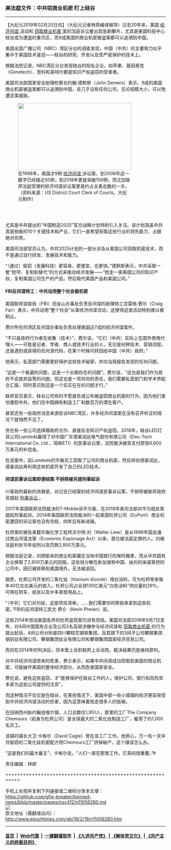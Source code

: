 ### 美法庭文件：中共窃商业机密 盯上硅谷
------------------------

<p>
 【大纪元2019年02月20日讯】（大纪元记者林燕编译报导）过去20年来，美国
 <a href="http://www.epochtimes.com/gb/tag/%E7%BB%8F%E6%B5%8E%E9%97%B4%E8%B0%8D.html">
  经济间谍
 </a>
 活动和
 <a href="http://www.epochtimes.com/gb/tag/%E7%AA%83%E5%8F%96%E5%95%86%E4%B8%9A%E6%9C%BA%E5%AF%86.html">
  窃取商业机密
 </a>
 案的法庭诉讼量出现急剧攀升，尤其是美国科技中心硅谷成为遭盗的重灾区，而9成美国的商业机密被盗案都可以追溯到中国。
</p>
<p>
 美国全国广播公司（NBC）湾区分台的调查发现，中国（中共）的主要努力似乎集中于美国技术皇冠——硅谷的研究、开发以及受严密保护的技术上。
</p>
<p>
 根据法院记录，NBC湾区分台发现硅谷的知名企业，如苹果、基因泰克（Genetech）、思科和英特尔都是知识产权盗窃的受害者。
</p>
<p>
 美国司法部国家安全助理检察长约翰·德默斯（John Demers）表示，9成的美国商业机密被盗案都可以追溯到中国，且几乎没有任何公司，无论规模大小，可以免遭这类威胁。
</p>
<figure class="wp-caption aligncenter" id="attachment_11056285" style="width: 355px">
 <a href="http://i.epochtimes.com/assets/uploads/2019/02/Screen-Shot-2019-02-19-at-1.29.36-PM.png">
  <img alt="" class="wp-image-11056285 size-full" height="211" src="http://i.epochtimes.com/assets/uploads/2019/02/Screen-Shot-2019-02-19-at-1.29.36-PM.png" width="355"/>
 </a>
 <br/><figcaption class="wp-caption-text">
  在1998年，美国才9例
  <a href="http://www.epochtimes.com/gb/tag/%E7%BB%8F%E6%B5%8E%E9%97%B4%E8%B0%8D.html">
   经济间谍
  </a>
  诉讼案，到2008年这一数字已经接近50例，到2018年更是突破100例，而北加联邦法庭受理的经济间谍诉讼案更是约占全美总数的一半。（资料来源：US District Court Clerk of Courts，大纪元制作）
 </figcaption><br/>
</figure><br/>
<p>
 尤其是中共提出的“中国制造2025”官方战略计划特别引入关注。该计划涵盖中共高层拍板的10个关键技术和产业，它们一直希望获取这些行业的领先能力、占据绝对优势。
</p>
<p>
 美国司法部官员认为，中共2025计划的一部分涉及从美国公司窃取机密技术，而不是通过自行研发、发展技术和能力。
</p>
<p>
 “（通过）偷窃（发展科技）更容易、更便宜，也更快。”德默斯表示，中共采取一套“抢夺、复制和替代”的方式来推动经济发展——“抢走一家美国公司的知识产权，复制美国公司生产的产品，然后取代美国产品和美国公司。”
</p>
<h4>
 FBI反间谍特工：中共动用整个社会偷机密
</h4>
<p>
 美国联邦调查局（FBI）旧金山办事处负责反间谍的助理特工克雷格·费尔（Craig Fair）表示，中共动用“整个社会”从事经济间谍活动，这使得这类活动特别难以被制止。
</p>
<p>
 费尔所在的湾区反间谍办事处负责处理美国近7成的经济间谍案件。
</p>
<p>
 “不只是政府行为者在收集（技术）”，费尔说，“它们（中共）实际上在国外使用代理人——可能是记者、学者、商人或技术行业的人，无论是何种技术、营销流程，还是遇到或获得的任何源代码，在某个时候可转回给中国（中共）政府。”
</p>
<p>
 他表示，私营部门需要更好保护这些技术秘密，并向当局报告发现的任何问题。
</p>
<p>
 “这是一个普遍的问题，这是一个长期存在的问题”，费尔说，“这也是我们作为政府不会放弃监管的问题。但这也是一项共同的责任，我们需要私营部门和学术界配合汇报，同时意识到这是一个实实在在的问题才行。”
</p>
<p>
 联邦官员表示，硅谷公司有时不愿报告或公布被盗窃商业机密的行为，因为他们害怕激怒中共，他们在中国拥有制造工厂和数百万的潜在客户。
</p>
<p>
 甚至还有一些政府消息来源告诉NBC湾区，许多经济间谍案在没有召开听证的情况下就悄然不见了。
</p>
<p>
 但也有一些公司选择跟政府合作、直接反击知识产权盗窃。2018年，硅谷LED灯具公司Lumileds赢得了对中国广东德豪润达电气股份有限公司（Elec-Tech International Co. Ltd.，简称ETI）的民事诉讼案，法院裁决被告支付原告6,600万美元的补偿金。
</p>
<p>
 在该案中，前Lumileds的华裔员工窃取了公司的商业机密，然后转给德豪润达，德豪润达再利用这些机密开发了自己的LED技术。
</p>
<h4>
 间谍民事诉讼案即便结案 不排除被另提刑事起诉
</h4>
<p>
 川普政府最新的进展是，对过去已结案的经济间谍民事诉讼案，不排除被联邦政府另提起
 <a href="http://www.epochtimes.com/gb/tag/%E5%88%91%E4%BA%8B%E8%AF%89%E8%AE%BC.html">
  刑事诉讼
 </a>
 。
</p>
<p>
 2017年美国联邦法院裁决的T-Mobile诉华为案，在2019年美司法部对华为就此案提起刑事起诉。2014年美国联邦法院裁决的一起美国杜邦公司（DuPont）商业机密遭窃的诉讼案也没有完结，四年后有新进展。
</p>
<p>
 杜邦案的被告美籍华裔化学工程师沃尔特‧刘（Walter Liew）是从1996年国会通过商业间谍法案（Economic Espionage Act）以来、首位被法庭定罪的人。刘被法庭判处15年徒刑以及罚款2,800万美元。
</p>
<p>
 根据法庭记录，刘把偷来的商业机密藏在当地中国银行的保险箱里，而从中共国有企业换取了2,800万美元的回报。这些钱分散在新加坡和中国、由刘的亲戚掌控的公司中，因已被转移到美国境外，无法被追回。
</p>
<p>
 据悉，杜邦公司开发的二氧化钛（titanium dioxide）增白涂料，可为杜邦带来每年40亿左右美元的收入。杜邦公司占全球130亿美元“白色涂料”供应量的29%，可用在轿车、纸张以及许多家居用品上。
</p>
<p>
 “（中共）它们对刘说，这是项目清单。……我们需要你的帮助来拿到这些机密。”FBI的反间谍特工凯文·费仑（Kevin Phelan）说。
</p>
<p>
 这桩2014年惊动美国各界的杜邦盗窃案仍没有完结。美国司法部2018年9月7日宣布，对4间中国国有企业及公司2名高层涉嫌参与经济间谍和
 <a href="http://www.epochtimes.com/gb/tag/%E7%AA%83%E5%8F%96%E5%95%86%E4%B8%9A%E6%9C%BA%E5%AF%86.html">
  窃取商业机密
 </a>
 的行为提出起诉。4间公司分别是四川攀枝花钢铁集团，及其旗下的3间子公司攀钢集团钢钒钛有限公司、攀钢集团钛业有限公司和攀钢集团国家经济贸易公司。
</p>
<p>
 而刘在2014年的判决后，将本案上诉到联邦上诉法院，裁决结果仍是维持原判。
</p>
<p>
 对中共经济间谍带来的危害，费仑表示，如果中共间谍成功窃取到美国的商业机密，可能破坏美国的整体经济部分，从而危害国家安全。
</p>
<p>
 费伦说，避免这些盗窃，才“能够保护在硅谷工作的人，保护公司、银行和风险资本家为这些公司提供的注资”。
</p>
<p>
 而这种情况不仅仅是在硅谷，在某些情况下，美国中部一些小城镇的经济更容易受到中共经济间谍活动的伤害，因为这意味着抢走很多人的饭碗。
</p>
<p>
 在田纳西州新约翰逊维尔镇，人口总数仅1,951人，那里的工厂The Company Chemours（前身为杜邦公司）是全球最大的二氧化钛制造工厂，雇用了约1,000名员工。
</p>
<p>
 该镇的镇长大卫·卡格尔（David Cagle）曾在该工厂工作。他担心，万一有一天中共偷窃的二氧化钛机密配方把Chemours工厂挤掉破产，这个镇该怎么办。
</p>
<p>
 “这是我们的最大雇主”，卡格尔说，“人们一直在那里工作，它真的很重要。”#
</p>
<p>
 责任编辑：林妍
</p>

+++++++++++++++++++++++++++++++++++++++++++++++++++++++++++<br/><br/>
手机上长按并复制下列链接或二维码分享本文章：<br/>
https://github.com/gfw-breaker/banned-news/blob/master/pages/nsc412/n11056260.md <br/>
<a href='https://github.com/gfw-breaker/banned-news/blob/master/pages/nsc412/n11056260.md'><img src='https://github.com/gfw-breaker/banned-news/blob/master/pages/nsc412/n11056260.md.png'/></a> <br/>
原文地址（需翻墙访问）：http://www.epochtimes.com/gb/19/2/19/n11056260.htm


------------------------
#### [首页](https://github.com/gfw-breaker/banned-news/blob/master/README.md) &nbsp;|&nbsp; [Web代理](https://github.com/labour-camp/helloworld) &nbsp;|&nbsp; [一键翻墙软件](https://github.com/gfw-breaker/nogfw/blob/master/README.md) &nbsp;| [《九评共产党》](https://github.com/gfw-breaker/9ping.md/blob/master/README.md#九评之一评共产党是什么) | [《解体党文化》](https://github.com/gfw-breaker/jtdwh.md/blob/master/README.md) | [《共产主义的终极目的》](https://github.com/gfw-breaker/gczydzjmd.md/blob/master/README.md)

